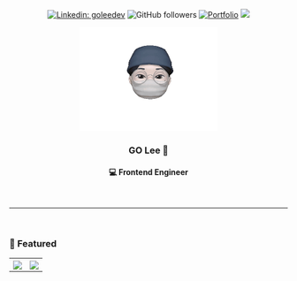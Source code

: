 <section align="center" style="flex-direction: column;">

  <div align="center">
    
  [![Linkedin: goleedev](https://img.shields.io/badge/-goleedev-blue?style=flat-square&logo=Linkedin&logoColor=white&link=https://www.linkedin.com/in/goleedev/)](https://www.linkedin.com/in/goleedev/)
  ![GitHub followers](https://img.shields.io/github/followers/goleedev?style=social)
  [![Portfolio](https://img.shields.io/badge/Website-46a2f1.svg?&style=flat-square&color=9cf&logo=dev.to&logoColor=white&link=https://golee.me/)](https://golee.me/)
  ![](https://visitor-badge.glitch.me/badge?page_id=goleedev.goleedev)  
  
  </div>

  <img src='assets/memoji.gif' alt="memoji" width="250" >

  <h3>GO Lee 👋</h3>
  <h4>💻 Frontend Engineer</h4>
  <br>
  <hr>
  <br>

  <div align="left" style="flex-direction: column;">
    <h3>📍 Featured</h3>
    <table width="100%">
      <tr>
        <td>
          <a href="https://github.com/goleedev/golee.me">
            <img align="center" src="https://github-readme-stats.vercel.app/api/pin/?username=goleedev&repo=golee.me" />
          </a>
        </td>
        <td>
          <a href="https://github.com/goleedev/nextjs-dashboard">
            <img align="center" src="https://github-readme-stats.vercel.app/api/pin/?username=goleedev&repo=nextjs-dashboard" />
          </a>
        </td>
      </tr>
    </table>
  </div>
</section>
